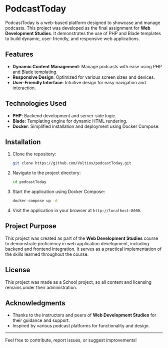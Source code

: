 
# PodcastToday

PodcastToday is a web-based platform designed to showcase and manage podcasts. This project was developed as the final assignment for **Web Development Studies**. It demonstrates the use of PHP and Blade templates to build dynamic, user-friendly, and responsive web applications.

## Features

- **Dynamic Content Management**: Manage podcasts with ease using PHP and Blade templating.
- **Responsive Design**: Optimized for various screen sizes and devices.
- **User-Friendly Interface**: Intuitive design for easy navigation and interaction.

## Technologies Used

- **PHP**: Backend development and server-side logic.
- **Blade**: Templating engine for dynamic HTML rendering.
- **Docker**: Simplified installation and deployment using Docker Compose.

## Installation

1. Clone the repository:
   ```bash
   git clone https://github.com/Voltios/podcastToday.git
   ```
2. Navigate to the project directory:
   ```bash
   cd podcastToday
   ```
3. Start the application using Docker Compose:
   ```bash
   docker-compose up -d
   ```
4. Visit the application in your browser at `http://localhost:8000`.

## Project Purpose

This project was created as part of the **Web Development Studies** course to demonstrate proficiency in web application development, including backend and frontend integration. It serves as a practical implementation of the skills learned throughout the course.

## License

This project was made as a School project, so all content and licensing remains under their administration.

## Acknowledgments

- Thanks to the instructors and peers of **Web Development Studies** for their guidance and support.
- Inspired by various podcast platforms for functionality and design.

---

Feel free to contribute, report issues, or suggest improvements!
```
